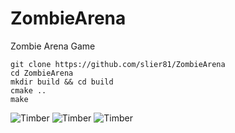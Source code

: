 # ZombieArena

Zombie Arena Game

```
git clone https://github.com/slier81/ZombieArena
cd ZombieArena
mkdir build && cd build
cmake ..
make
```

![Timber](https://i.imgur.com/L1rI05Cl.png)
![Timber](https://i.imgur.com/EK1xzR0l.png)
![Timber](https://i.imgur.com/uqe1leil.png)
